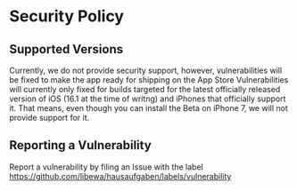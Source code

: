 # Security Policy

## Supported Versions

Currently, we do not provide security support, however, vulnerabilities will be fixed to make the app ready for shipping on the App Store
Vulnerabilities will currently only fixed for builds targeted for the latest officially released version of iOS (16.1 at the time of writng) and iPhones that officially support it.
That means, even though you can install the Beta on iPhone 7, we will not provide support for it.

## Reporting a Vulnerability

Report a vulnerability by filing an Issue with the label https://github.com/libewa/hausaufgaben/labels/vulnerability
